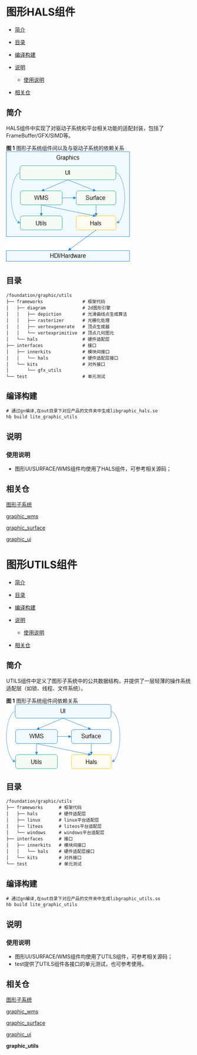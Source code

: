 # 图形HALS组件<a name="ZH-CN_TOPIC_0000001124625243"></a>

-   [简介](#section11660541593)
-   [目录](#section161941989596)
-   [编译构建](#section137768191623)
-   [说明](#section1312121216216)
    -   [使用说明](#section129654513264)

-   [相关仓](#section1371113476307)

## 简介<a name="section11660541593"></a>

HALS组件中实现了对驱动子系统和平台相关功能的适配封装，包括了FrameBuffer/GFX/SIMD等。

**图 1**  图形子系统组件间以及与驱动子系统的依赖关系<a name="fig717664212591"></a>  
![](figures/图形子系统组件间以及与驱动子系统的依赖关系.png "图形子系统组件间以及与驱动子系统的依赖关系")

## 目录<a name="section161941989596"></a>

```
/foundation/graphic/utils
├── frameworks               # 框架代码
│   ├── diagram              # 2d图形引擎
│   │   ├── depiction        # 光滑曲线点生成算法
│   │   ├── rasterizer       # 光栅化处理
│   │   ├── vertexgenerate   # 顶点生成器
│   │   └── vertexprimitive  # 顶点几何图元
│   └── hals                 # 硬件适配层
├── interfaces               # 接口
│   ├── innerkits            # 模块间接口
│   │   └── hals             # 硬件适配层接口
│   └── kits                 # 对外接口
│       └── gfx_utils
└── test                     # 单元测试
```

## 编译构建<a name="section137768191623"></a>

```
# 通过gn编译,在out目录下对应产品的文件夹中生成libgraphic_hals.so
hb build lite_graphic_utils
```

## 说明<a name="section1312121216216"></a>

### 使用说明<a name="section129654513264"></a>

-   图形UI/SURFACE/WMS组件均使用了HALS组件，可参考相关源码；

## 相关仓<a name="section1371113476307"></a>

[图形子系统](https://gitee.com/openharmony/docs/blob/master/zh-cn/readme/%E5%9B%BE%E5%BD%A2%E5%AD%90%E7%B3%BB%E7%BB%9F.md)

[graphic_wms](https://gitee.com/openharmony/graphic_wms/blob/master/README_zh.md)

[graphic_surface](https://gitee.com/openharmony/graphic_surface/blob/master/README_zh.md)

[graphic_ui](https://gitee.com/openharmony/graphic_ui/blob/master/README_zh.md)

# 图形UTILS组件<a name="ZH-CN_TOPIC_0000001123083525"></a>

-   [简介](#section11660541593)
-   [目录](#section161941989596)
-   [编译构建](#section137768191623)
-   [说明](#section1312121216216)
    -   [使用说明](#section129654513264)

-   [相关仓](#section1371113476307)

## 简介<a name="section11660541593"></a>

UTILS组件中定义了图形子系统中的公共数据结构，并提供了一层轻薄的操作系统适配层（如锁、线程、文件系统）。

**图 1**  图形子系统组件间依赖关系<a name="fig717664212591"></a>  
![](figures/图形子系统组件间依赖关系.png "图形子系统组件间依赖关系")

## 目录<a name="section161941989596"></a>

```
/foundation/graphic/utils
├── frameworks      # 框架代码
│   ├── hals        # 硬件适配层
│   ├── linux       # linux平台适配层
│   ├── liteos      # liteos平台适配层
│   └── windows     # windows平台适配层
├── interfaces      # 接口
│   ├── innerkits   # 模块间接口
│   │   └── hals    # 硬件适配层接口
│   └── kits        # 对外接口
└── test            # 单元测试
```

## 编译构建<a name="section137768191623"></a>

```
# 通过gn编译,在out目录下对应产品的文件夹中生成libgraphic_utils.so
hb build lite_graphic_utils
```

## 说明<a name="section1312121216216"></a>

### 使用说明<a name="section129654513264"></a>

-   图形UI/SURFACE/WMS组件均使用了UTILS组件，可参考相关源码；
-   test提供了UTILS组件各接口的单元测试，也可参考使用。

## 相关仓<a name="section1371113476307"></a>

[图形子系统](https://gitee.com/openharmony/docs/blob/master/zh-cn/readme/%E5%9B%BE%E5%BD%A2%E5%AD%90%E7%B3%BB%E7%BB%9F.md)

[graphic_wms](https://gitee.com/openharmony/graphic_wms/blob/master/README_zh.md)

[graphic_surface](https://gitee.com/openharmony/graphic_surface/blob/master/README_zh.md)

[graphic_ui](https://gitee.com/openharmony/graphic_ui/blob/master/README_zh.md)

**graphic_utils**